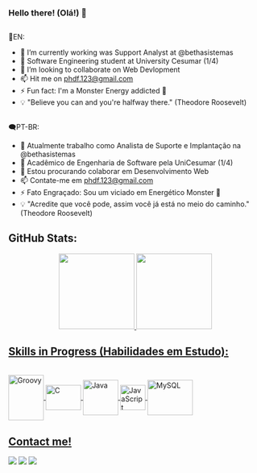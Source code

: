 ### Hello there! (Olá!) 👋

##

💬EN:
- 🔭 I’m currently working was Support Analyst at @bethasistemas
- 🌱 Software Engineering student at University Cesumar (1/4)
- 🤝 I’m looking to collaborate on Web Devlopment 
- 📫 Hit me on phdf.123@gmail.com 
- ⚡ Fun fact: I'm a Monster Energy addicted 🥤
- 💡 "Believe you can and you're halfway there." (Theodore Roosevelt)

##

🗨PT-BR:
- 🔭 Atualmente trabalho como Analista de Suporte e Implantação na @bethasistemas
- 🌱 Acadêmico de Engenharia de Software pela UniCesumar (1/4)
- 🤝 Estou procurando colaborar em Desenvolvimento Web
- 📫 Contate-me em phdf.123@gmail.com
- ⚡ Fato Engraçado: Sou um viciado em Energético Monster 🥤
- 💡 "Acredite que você pode, assim você já está no meio do caminho." (Theodore Roosevelt)



## GitHub Stats:

<div align="center">
  <a href="https://github.com/PedroHFDutra">
  <img height="150em" src="https://github-readme-stats.vercel.app/api?username=pedrohfdutra&show_icons=true&theme=github_dark&include_all_commits=true&count_private=true"/>
  <img height="150em" src="https://github-readme-stats.vercel.app/api/top-langs/?username=pedrohfdutra&layout=compact&langs_count=7&theme=github_dark"/>
</div>


## Skills in Progress (Habilidades em Estudo): 
</div>
<div style="display: inline_block"><br>
  <img align="center" alt="Groovy" height="90" width="70" src="https://cdn.jsdelivr.net/gh/devicons/devicon/icons/groovy/groovy-original.svg">
  <img align="center" alt="C" height="50" width="70" src="https://cdn.jsdelivr.net/gh/devicons/devicon/icons/c/c-original.svg">
  <img align="center" alt="Java" height="70" width="70" src="https://cdn.jsdelivr.net/gh/devicons/devicon/icons/java/java-original-wordmark.svg"> 
  <img align="center" alt="JavaScript" height="50" width="50" src="https://cdn.jsdelivr.net/gh/devicons/devicon/icons/javascript/javascript-original.svg">
  <img align="center" alt="MySQL" height="70" width="90" src="https://cdn.jsdelivr.net/gh/devicons/devicon/icons/mysql/mysql-original-wordmark.svg">
</div>


## Contact me!
<div> 
  <a href="https://instagram.com/_pedrodutra_" target="_blank"><img src="https://img.shields.io/badge/-Instagram-%23E4405F?style=for-the-badge&logo=instagram&logoColor=white" target="_blank"></a>
  <a href = "mailto:phdf.123@gmail.com"><img src="https://img.shields.io/badge/-Gmail-%23333?style=for-the-badge&logo=gmail&logoColor=white" target="_blank"></a>
  <a href="https://www.linkedin.com/in/pedrohdutra" target="_blank"><img src="https://img.shields.io/badge/-LinkedIn-%230077B5?style=for-the-badge&logo=linkedin&logoColor=white" target="_blank"></a> 
 
 
</div>

